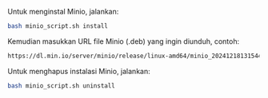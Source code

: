 Untuk menginstal Minio, jalankan:

```bash
bash minio_script.sh install
```

Kemudian masukkan URL file Minio (.deb) yang ingin diunduh, contoh:

```bash
https://dl.min.io/server/minio/release/linux-amd64/minio_20241218131544.0.0_amd64.deb
```

Untuk menghapus instalasi Minio, jalankan:

```bash
bash minio_script.sh uninstall
```
